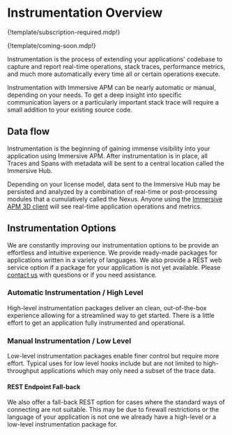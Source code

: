 # Instrumentation Overview

{!template/subscription-required.mdp!}

{!template/coming-soon.mdp!}

Instrumentation is the process of extending your applications' codebase to capture and report real-time operations, stack traces, performance metrics, and much more automatically every time all or certain operations execute.

Instrumentation with Immersive APM can be nearly automatic or manual, depending on your needs. To get a deep insight into specific communication layers or a particularly important stack trace will require a small addition to your existing source code.

## Data flow

Instrumentation is the beginning of gaining immense visibility into your application using Immersive APM. After instrumentation is in place, all Traces and Spans with metadata will be sent to a central location called the Immersive Hub.

Depending on your license model, data sent to the Immersive Hub may be persisted and analyzed by a combination of real-time or post-processing modules that a cumulatively called the Nexus. Anyone using the [Immersive APM 3D client](/visualize/client-3d/) will see real-time application operations and metrics.

## Instrumentation Options

We are constantly improving our instrumentation options to be provide an effortless and intuitive experience. We provide ready-made packages for applications written in a variety of languages. We also provide a REST web service option if a package for your application is not yet available. Please [contact us](/contact) with questions or if you need assistance.

### Automatic Instrumentation / High Level

High-level instrumentation packages deliver an clean, out-of-the-box experience allowing for a streamlined way to get started. There is a little effort to get an application fully instrumented and operational.

### Manual Instrumentation / Low Level

Low-level instrumentation packages enable finer control but require more effort. Typical uses for low level hooks include but are not limited to high-throughput applications which may only need a subset of the trace data.

#### REST Endpoint Fall-back

We also offer a fall-back REST option for cases where the standard ways of connecting are not suitable. This may be due to firewall restrictions or the language of your application is not one we already have a high-level or a low-level instrumentation package for.